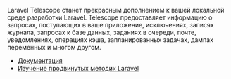 Laravel Telescope станет прекрасным дополнением к вашей локальной среде разработки Laravel. 
Telescope предоставляет информацию о запросах, поступающих в ваше приложение, исключениях, записях журнала,
запросах к базе данных, заданиях в очереди, почте, уведомлениях, операциях кэша, запланированных задачах, 
дампах переменных и многом другом.

[//]: # "materials"

- [Документация](https://laravel.com/docs/10.x/telescope)
- [Изучение продвинутых методик Laravel](https://learn.cutcode.dev/store)

[//]: # "/materials"
